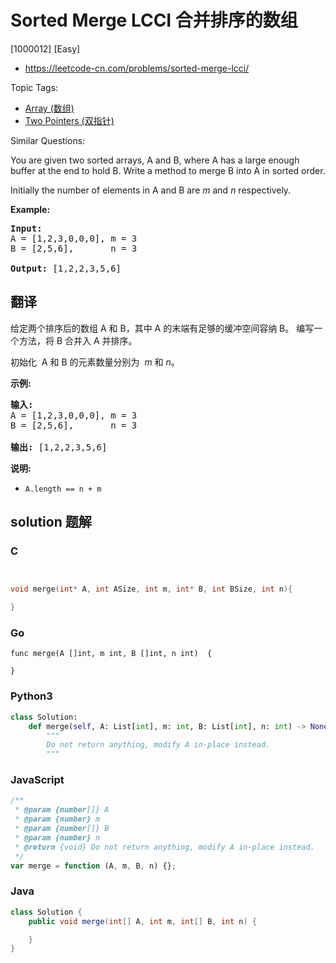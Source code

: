 # Sorted Merge LCCI 合并排序的数组

[1000012] [Easy]

- https://leetcode-cn.com/problems/sorted-merge-lcci/

Topic Tags:

- [Array (数组)](https://leetcode-cn.com/tag/array/)
- [Two Pointers (双指针)](https://leetcode-cn.com/tag/two-pointers/)

Similar Questions:

You are given two sorted arrays, A and B, where A has a large enough buffer at the end to hold B. Write a method to merge B into A in sorted order.

Initially the number of elements in A and B are *m* and *n* respectively.

**Example:**

<pre><strong>Input:</strong>
A = [1,2,3,0,0,0], m = 3
B = [2,5,6],       n = 3

<strong>Output:</strong>&nbsp;[1,2,2,3,5,6]</pre>

## 翻译

给定两个排序后的数组 A 和 B，其中 A 的末端有足够的缓冲空间容纳 B。 编写一个方法，将 B 合并入 A 并排序。

初始化  A 和 B 的元素数量分别为  *m* 和 _n_。

**示例:**

<pre><strong>输入:</strong>
A = [1,2,3,0,0,0], m = 3
B = [2,5,6],       n = 3

<strong>输出:</strong>&nbsp;[1,2,2,3,5,6]</pre>

**说明:**

- `A.length == n + m`

## solution 题解

### C

```c


void merge(int* A, int ASize, int m, int* B, int BSize, int n){

}


```

### Go

```golang
func merge(A []int, m int, B []int, n int)  {

}
```

### Python3

```python
class Solution:
    def merge(self, A: List[int], m: int, B: List[int], n: int) -> None:
        """
        Do not return anything, modify A in-place instead.
        """
```

### JavaScript

```javascript
/**
 * @param {number[]} A
 * @param {number} m
 * @param {number[]} B
 * @param {number} n
 * @return {void} Do not return anything, modify A in-place instead.
 */
var merge = function (A, m, B, n) {};
```

### Java

```java
class Solution {
    public void merge(int[] A, int m, int[] B, int n) {

    }
}
```
